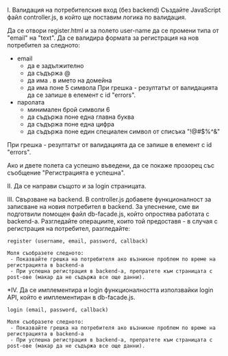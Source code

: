 I. Валидация на потребителския вход (без backend)
Създайте JavaScript файл controller.js, в който ще поставим логика по валидация.

Да се отвори register.html и за полето user-name да се промени типа от "email" на "text".
Да се валидира формата за регистрация на нов потребител за следното:
 - email
   - да е задължително
   - да съдържа @
   - да има . в името на домейна
   - да има поне 5 символа
 	При грешка - резултатът от валидацията да се запише в елемент с id "errors".
 - паролата
   - минимален брой символи 6
   - да съдържа поне една главна буква
   - да съдържа поне една цифра
   - да съдържа поне един специален символ от списъка
 	 "!@#$%^&"

При грешка - резултатът от валидацията да се запише в елемент с id "errors".

Ако и двете полета са успешно въведени, да се покаже
прозорец със съобщение "Регистрацията е успешна".


II. Да се направи същото и за login страницата.


III. Свързване на backend.
	В controller.js добавете функционалност за записване на новия потребител в backend.
	За улеснение, сме ви подготвили помощен файл db-facade.js, който опростява работата с backend-a.
	Разгледайте операциите, които той предоставя - в случая с регистрация на потребител, разгледайте:  

	register (username, email, password, callback)

	Моля съобразете следното:
	 - Показвайте грешка на потребителя ако възникне проблем по време на регистрацията в backend-a
	 - При успешна регистрация в backend-a, препратете към страницата с post-ове (макар да не съдържа все още данни).


*IV. Да се имплементира и login функционалността използвайки login API, който е имплементиран в db-facade.js.


	login (email, password, callback)

	Моля съобразете следното:
	 - Показвайте грешка на потребителя ако възникне проблем по време на регистрацията в backend-a
	 - При успешна регистрация в backend-a, препратете към страницата с post-ове (макар да не съдържа все още данни).
